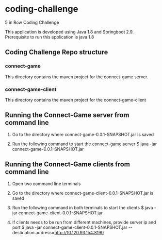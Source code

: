 # coding-challenge
5 in Row Coding Challenge

This application is developed using Java 1.8 and Springboot 2.9. Prerequisite to run this application is java 1.8

## Coding Challenge Repo structure

### connect-game 
This directory contains the maven project for the connect-game server. 

### connect-game-client
This directory contains the maven project for the connect-game-client

## Running the Connect-Game server from command line

1. Go to the directory where connect-game-0.0.1-SNAPSHOT.jar is saved

2. Run the following command to start the connect-game server
   $ java -jar connect-game-0.0.1-SNAPSHOT.jar

## Running the Connect-Game clients from command line

1. Open two command line terminals

2. Go to the directory where connect-game-client-0.0.1-SNAPSHOT.jar is saved

3. Run the following command in both terminals to start the clients
   $ java -jar connect-game-client-0.0.1-SNAPSHOT.jar

4. If clients needs to be run from different machines, provide server ip and port
   $  java -jar connect-game-client-0.0.1-SNAPSHOT.jar --destination.address=http://10.120.93.154:8190 
